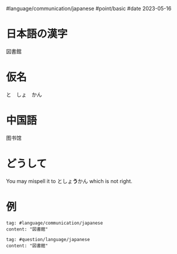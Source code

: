 #language/communication/japanese #point/basic #date 2023-05-16

# 日本語の漢字

図書館

# 仮名

と　しょ　かん

# 中国語

图书馆

# どうして

You may mispell it to としょ**う**かん which is not right.

# 例

```query
tag: #language/communication/japanese 
content: "図書館"
```

```query
tag: #question/language/japanese 
content: "図書館"
```